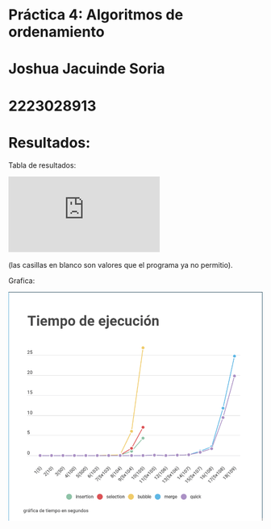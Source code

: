 # Práctica 4: Algoritmos de ordenamiento
# Joshua Jacuinde Soria
# 2223028913
# Resultados:
Tabla de resultados:

![tiempos de ejecucion.pdf](https://github.com/AGN-Teaching/practica-4-algoritmos-de-ordenamiento-joshua-jacuinde-soria/blob/main/tiempos%20de%20ejecucion.pdf)

(las casillas en blanco son valores que el programa ya no permitio).

Grafica:

![grafica](https://github.com/AGN-Teaching/practica-4-algoritmos-de-ordenamiento-joshua-jacuinde-soria/blob/main/grafica.png)
